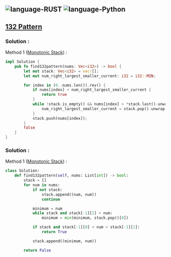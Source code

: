 ![language-RUST](https://img.shields.io/badge/%20-RUST-8d4004?style=for-the-badge&logo=RUST)
![language-Python](https://img.shields.io/badge/%20-Python-ffd43b?style=for-the-badge&logo=PYTHON)
---

## [132 Pattern](https://leetcode.com/problems/132-pattern)

### Solution :

Method 1 ([Monotonic Stack](https://leetcode.com/problems/132-pattern/solutions/3517952/explain-why-we-can-use-monotonic-stack-here)) :
```rust
impl Solution {
    pub fn find132pattern(nums: Vec<i32>) -> bool {
        let mut stack: Vec<i32> = vec![];
        let mut num_right_largest_smaller_current: i32 = i32::MIN;

        for index in (0..nums.len()).rev() {
            if nums[index] < num_right_largest_smaller_current {
                return true
            }
            while !stack.is_empty() && nums[index] > *stack.last().unwrap() {
                num_right_largest_smaller_current = stack.pop().unwrap();
            }
            stack.push(nums[index]);
        }
        false
    }
}
```

### Solution :

Method 1 ([Monotonic Stack](https://ayoubomari.medium.com/132-pattern-1b890c763bd5)) :
```python
class Solution:
    def find132pattern(self, nums: List[int]) -> bool:
        stack = []
        for num in nums:
            if not stack:
                stack.append((num, num))
                continue

            minimum = num
            while stack and stack[-1][1] < num:
                minimum = min(minimum, stack.pop()[0])

            if stack and stack[-1][0] < num < stack[-1][1]:
                return True

            stack.append((minimum, num))

        return False
```
